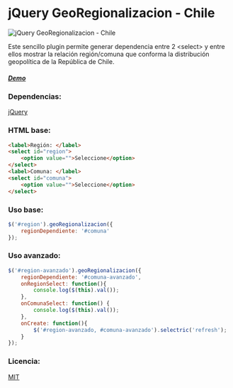 # jQuery GeoRegionalizacion - Chile

![jQuery GeoRegionalizacion - Chile](https://i.imgur.com/TEYIcSu.png)

Este sencillo plugin permite generar dependencia entre 2 &lt;select&gt; y entre ellos mostrar la relación región/comuna que conforma la distribución geopolítica de la República de Chile.

##### [Demo](http://www.csslab.cl/ejemplos/geoRegionalizacion/demo.html)

### Dependencias:

[jQuery](http://jquery.com/)

### HTML base:

```html
<label>Región: </label>
<select id="region">
	<option value="">Seleccione</option>
</select>
<label>Comuna: </label>
<select id="comuna">
	<option value="">Seleccione</option>
</select>
```

### Uso base:

```javascript
$('#region').geoRegionalizacion({
	regionDependiente: '#comuna'
});
```

### Uso avanzado:

```javascript
$('#region-avanzado').geoRegionalizacion({
	regionDependiente: '#comuna-avanzado',
	onRegionSelect: function(){
		console.log($(this).val());
	},
	onComunaSelect: function() {
		console.log($(this).val());
	},
	onCreate: function(){
		$('#region-avanzado, #comuna-avanzado').selectric('refresh');
	}
});
```

### Licencia:
[MIT](https://github.com/juanbrujo/georegionalizacion/blob/master/LICENSE)
